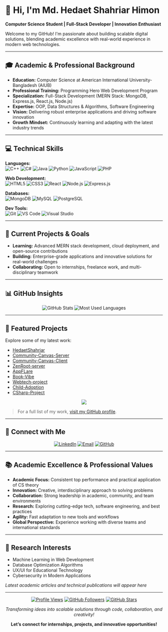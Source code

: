 # 👋 Hi, I'm Md. Hedaet Shahriar Himon

**Computer Science Student | Full-Stack Developer | Innovation Enthusiast**

Welcome to my GitHub! I'm passionate about building scalable digital solutions, blending academic excellence with real-world experience in modern web technologies.

---

## 🎓 Academic & Professional Background

- **Education:** Computer Science at American International University-Bangladesh (AIUB)
- **Professional Training:** Programming Hero Web Development Program
- **Specialization:** Full-Stack Development (MERN Stack: MongoDB, Express.js, React.js, Node.js)
- **Expertise:** OOP, Data Structures & Algorithms, Software Engineering
- **Vision:** Delivering robust enterprise applications and driving software innovation
- **Growth Mindset:** Continuously learning and adapting with the latest industry trends

---

## 💻 Technical Skills

**Languages:**  
![C++](https://img.shields.io/badge/C++-00599C?style=for-the-badge&logo=c%2B%2B&logoColor=white)
![C#](https://img.shields.io/badge/C%23-239120?style=for-the-badge&logo=c-sharp&logoColor=white)
![Java](https://img.shields.io/badge/Java-ED8B00?style=for-the-badge&logo=openjdk&logoColor=white)
![Python](https://img.shields.io/badge/Python-3776AB?style=for-the-badge&logo=python&logoColor=white)
![JavaScript](https://img.shields.io/badge/JavaScript-F7DF1E?style=for-the-badge&logo=javascript&logoColor=black)
![PHP](https://img.shields.io/badge/PHP-777BB4?style=for-the-badge&logo=php&logoColor=white)

**Web Development:**  
![HTML5](https://img.shields.io/badge/HTML5-E34F26?style=for-the-badge&logo=html5&logoColor=white)
![CSS3](https://img.shields.io/badge/CSS3-1572B6?style=for-the-badge&logo=css3&logoColor=white)
![React](https://img.shields.io/badge/React-20232A?style=for-the-badge&logo=react&logoColor=61DAFB)
![Node.js](https://img.shields.io/badge/Node.js-43853D?style=for-the-badge&logo=node.js&logoColor=white)
![Express.js](https://img.shields.io/badge/Express.js-404D59?style=for-the-badge)

**Databases:**  
![MongoDB](https://img.shields.io/badge/MongoDB-4EA94B?style=for-the-badge&logo=mongodb&logoColor=white)
![MySQL](https://img.shields.io/badge/MySQL-005C84?style=for-the-badge&logo=mysql&logoColor=white)
![PostgreSQL](https://img.shields.io/badge/PostgreSQL-316192?style=for-the-badge&logo=postgresql&logoColor=white)

**Dev Tools:**  
![Git](https://img.shields.io/badge/Git-F05032?style=for-the-badge&logo=git&logoColor=white)
![VS Code](https://img.shields.io/badge/VS%20Code-0078d4?style=for-the-badge&logo=visual-studio-code&logoColor=white)
![Visual Studio](https://img.shields.io/badge/Visual%20Studio-5C2D91?style=for-the-badge&logo=visual-studio&logoColor=white)

---

## 🚀 Current Projects & Goals

- **Learning:** Advanced MERN stack development, cloud deployment, and open-source contributions
- **Building:** Enterprise-grade applications and innovative solutions for real-world challenges
- **Collaborating:** Open to internships, freelance work, and multi-disciplinary teamwork

---

## 📊 GitHub Insights

<div align="center">

![GitHub Stats](https://github-readme-stats.vercel.app/api?username=HedaetShahriar&show_icons=true&theme=github_dark&hide_border=true&count_private=true)
![Most Used Languages](https://github-readme-stats.vercel.app/api/top-langs/?username=HedaetShahriar&layout=compact&theme=github_dark&hide_border=true)

</div>

---

## 🚀 Featured Projects

Explore some of my latest work:

- [HedaetShahriar](https://github.com/HedaetShahriar/HedaetShahriar)  
- [Community-Canvas-Server](https://github.com/HedaetShahriar/Community-Canvas-Server)  
- [Community-Canvas-Client](https://github.com/HedaetShahriar/Community-Canvas-Client)  
- [ZenRoot-server](https://github.com/HedaetShahriar/ZenRoot-server)  
- [AppFLare](https://github.com/HedaetShahriar/AppFLare)  
- [Book-Vibe](https://github.com/HedaetShahriar/Book-Vibe)  
- [Webtech-project](https://github.com/HedaetShahriar/Webtech-project)  
- [Child-Adoption](https://github.com/HedaetShahriar/Child-Adoption)  
- [CSharp-Project](https://github.com/HedaetShahriar/CSharp-Project)  

<div align="center">
  <img src="https://img.shields.io/badge/Open%20Source-Contributions-success?style=for-the-badge" />
</div>

> For a full list of my work, [visit my GitHub profile](https://github.com/HedaetShahriar?tab=repositories&sort=created).


---

## 🔗 Connect with Me

<div align="center">

[![LinkedIn](https://img.shields.io/badge/LinkedIn-0077B5?style=for-the-badge&logo=linkedin&logoColor=white)](https://www.linkedin.com/in/hedaet-shahriar/)
[![Email](https://img.shields.io/badge/Email-D14836?style=for-the-badge&logo=gmail&logoColor=white)](mailto:shahriahedeat@gmail.com)
[![GitHub](https://img.shields.io/badge/GitHub-100000?style=for-the-badge&logo=github&logoColor=white)](https://github.com/HedaetShahriar)
</div>

---

## 📚 Academic Excellence & Professional Values

- **Academic Focus:** Consistent top performance and practical application of CS theory
- **Innovation:** Creative, interdisciplinary approach to solving problems
- **Collaboration:** Strong leadership in academic, community, and team environments
- **Research:** Exploring cutting-edge tech, software engineering, and best practices
- **Agility:** Fast adaptation to new tools and workflows
- **Global Perspective:** Experience working with diverse teams and international standards

---

## 🔬 Research Interests

- Machine Learning in Web Development
- Database Optimization Algorithms
- UX/UI for Educational Technology
- Cybersecurity in Modern Applications

<!-- BLOG-POST-LIST:START -->
*Latest academic articles and technical publications will appear here*
<!-- BLOG-POST-LIST:END -->

---

<div align="center">

[![Profile Views](https://komarev.com/ghpvc/?username=HedaetShahriar&label=Profile%20Views&color=0e75b6&style=flat-square)](https://github.com/HedaetShahriar)
[![GitHub Followers](https://img.shields.io/github/followers/HedaetShahriar?label=Followers&style=flat-square&color=blue)](https://github.com/HedaetShahriar)
[![GitHub Stars](https://img.shields.io/github/stars/HedaetShahriar?label=Stars&style=flat-square&color=yellow)](https://github.com/HedaetShahriar)

*Transforming ideas into scalable solutions through code, collaboration, and creativity!*

**Let’s connect for internships, projects, and innovative opportunities!**

</div>
